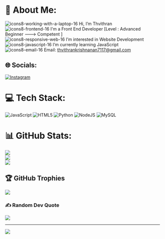 # 💫 About Me:

 ![icons8-working-with-a-laptop-16](https://github.com/thvithran/thvithran/assets/73452153/821426d3-bd51-4329-a19b-d4a7bc67ab50)
 Hi, I’m Thvithran<br>
![icons8-frontend-16](https://github.com/thvithran/thvithran/assets/73452153/81cd6511-fc50-432c-96b0-5ad6fd5762ff)
I'm a Front End Developer [Level : Advanced Beginner ---> Competent ]<br>
![icons8-responsive-web-16](https://github.com/thvithran/thvithran/assets/73452153/6ec9cc11-c110-4d13-8f7a-32116fef84f3)
 I’m interested in Website Development<br>
![icons8-javascript-16](https://github.com/thvithran/thvithran/assets/73452153/d800e02a-8264-4ca3-bbdf-8ef5bde26f27) 
I’m currently learning JavaScript <br>
![icons8-email-16](https://github.com/thvithran/thvithran/assets/73452153/eb84118e-9dcb-417d-b3b9-fc2c3c6e25c1)
 Email: thvithrankrishnanan7117@gmail.com<br>


## 🌐 Socials:
[![Instagram](https://img.shields.io/badge/Instagram-%23E4405F.svg?logo=Instagram&logoColor=white)](https://instagram.com/thvithran_) 

# 💻 Tech Stack:
![JavaScript](https://img.shields.io/badge/javascript-%23323330.svg?style=for-the-badge&logo=javascript&logoColor=%23F7DF1E) ![HTML5](https://img.shields.io/badge/html5-%23E34F26.svg?style=for-the-badge&logo=html5&logoColor=white) ![Python](https://img.shields.io/badge/python-3670A0?style=for-the-badge&logo=python&logoColor=ffdd54) ![NodeJS](https://img.shields.io/badge/node.js-6DA55F?style=for-the-badge&logo=node.js&logoColor=white) ![MySQL](https://img.shields.io/badge/mysql-%2300f.svg?style=for-the-badge&logo=mysql&logoColor=white)
# 📊 GitHub Stats:
![](https://github-readme-stats.vercel.app/api?username=thvithran&theme=highcontrast&hide_border=false&include_all_commits=false&count_private=false)<br/>
![](https://github-readme-streak-stats.herokuapp.com/?user=thvithran&theme=highcontrast&hide_border=false)<br/>
![](https://github-readme-stats.vercel.app/api/top-langs/?username=thvithran&theme=highcontrast&hide_border=false&include_all_commits=false&count_private=false&layout=compact)

## 🏆 GitHub Trophies
![](https://github-profile-trophy.vercel.app/?username=thvithran&theme=onestar&no-frame=false&no-bg=false&margin-w=4)

### ✍️ Random Dev Quote
![](https://quotes-github-readme.vercel.app/api?type=horizontal&theme=dark)

---
[![](https://visitcount.itsvg.in/api?id=thvithran&icon=9&color=5)](https://visitcount.itsvg.in)

<!-- Proudly created with GPRM ( https://gprm.itsvg.in ) -->
